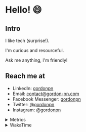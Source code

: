 # Hello! 😄

## Intro

I like tech (surprise!).

I'm curious and resourceful.

Ask me anything, I'm friendly!

## Reach me at

- LinkedIn: [gordonpn](https://www.linkedin.com/in/gordonpn/)
- Email: [contact@gordon-pn.com](mailto:contact@gordon-pn.com)
- Facebook Messenger: [gordonpn](https://www.messenger.com/t/Gordonpn)
- Twitter: [@gordonpn](https://twitter.com/Gordonpn)
- Instagram: [@gordonpn](https://www.instagram.com/gordonpn/)

<details>
  <summary>Metrics</summary>

  <img align="center" src="https://github.com/gordonpn/gordonpn/blob/master/github-metrics.svg" alt="GitHub Metrics">

</details>

<details>
  <summary>WakaTime</summary>

  <!--START_SECTION:waka-->
📊 **This Week I Spent My Time On** 

```text
💬 Programming Languages: 
Java                     5 hrs 18 mins       █████████████░░░░░░░░░░░░   53.07 % 
TypeScript               3 hrs 25 mins       █████████░░░░░░░░░░░░░░░░   34.24 % 
GitIgnore file           42 mins             ██░░░░░░░░░░░░░░░░░░░░░░░   07.12 % 
JSON                     15 mins             █░░░░░░░░░░░░░░░░░░░░░░░░   02.51 % 
Brazil Dependency Config 9 mins              ░░░░░░░░░░░░░░░░░░░░░░░░░   01.62 % 

🔥 Editors: 
Intellijidea             9 hrs 58 mins       █████████████████████████   99.76 % 
VS Code                  1 min               ░░░░░░░░░░░░░░░░░░░░░░░░░   00.24 % 
```


 Last Updated on 12/04/2024 16:20:26 UTC
<!--END_SECTION:waka-->
</details>
